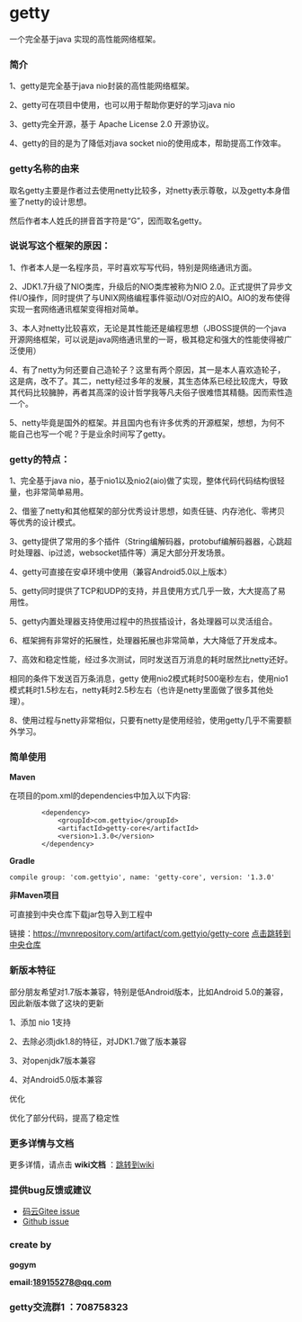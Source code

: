 # getty

一个完全基于java 实现的高性能网络框架。

### 简介

1、getty是完全基于java nio封装的高性能网络框架。

2、getty可在项目中使用，也可以用于帮助你更好的学习java nio

3、getty完全开源，基于 Apache License 2.0 开源协议。

4、getty的目的是为了降低对java socket nio的使用成本，帮助提高工作效率。 


### getty名称的由来

取名getty主要是作者过去使用netty比较多，对netty表示尊敬，以及getty本身借鉴了netty的设计思想。

然后作者本人姓氏的拼音首字符是“G”，因而取名getty。

### 说说写这个框架的原因：

1、作者本人是一名程序员，平时喜欢写写代码，特别是网络通讯方面。

2、JDK1.7升级了NIO类库，升级后的NIO类库被称为NIO 2.0。正式提供了异步文件I/O操作，同时提供了与UNIX网络编程事件驱动I/O对应的AIO。AIO的发布使得实现一套网络通讯框架变得相对简单。

3、本人对netty比较喜欢，无论是其性能还是编程思想（JBOSS提供的一个java开源网络框架，可以说是java网络通讯里的一哥，极其稳定和强大的性能使得被广泛使用）

4、有了netty为何还要自己造轮子？这里有两个原因，其一是本人喜欢造轮子，这是病，改不了。其二，netty经过多年的发展，其生态体系已经比较庞大，导致其代码比较臃肿，再者其高深的设计哲学我等凡夫俗子很难悟其精髓。因而索性造一个。

5、netty毕竟是国外的框架。并且国内也有许多优秀的开源框架，想想，为何不能自己也写一个呢？于是业余时间写了getty。


### getty的特点：

1、完全基于java nio，基于nio1以及nio2(aio)做了实现，整体代码代码结构很轻量，也非常简单易用。

2、借鉴了netty和其他框架的部分优秀设计思想，如责任链、内存池化、零拷贝等优秀的设计模式。

3、getty提供了常用的多个插件（String编解码器，protobuf编解码器器，心跳超时处理器、ip过滤，websocket插件等）满足大部分开发场景。

4、getty可直接在安卓环境中使用（兼容Android5.0以上版本）

5、getty同时提供了TCP和UDP的支持，并且使用方式几乎一致，大大提高了易用性。

5、getty内置处理器支持使用过程中的热拔插设计，各处理器可以灵活组合。

6、框架拥有非常好的拓展性，处理器拓展也非常简单，大大降低了开发成本。

7、高效和稳定性能，经过多次测试，同时发送百万消息的耗时居然比netty还好。

相同的条件下发送百万条消息，getty 使用nio2模式耗时500毫秒左右，使用nio1模式耗时1.5秒左右，netty耗时2.5秒左右（也许是netty里面做了很多其他处理）。

8、使用过程与netty非常相似，只要有netty是使用经验，使用getty几乎不需要额外学习。

 ### 简单使用 

 **Maven** 

在项目的pom.xml的dependencies中加入以下内容:


```
        <dependency>
            <groupId>com.gettyio</groupId>
            <artifactId>getty-core</artifactId>
            <version>1.3.0</version>
        </dependency>
```

 **Gradle** 


```
compile group: 'com.gettyio', name: 'getty-core', version: '1.3.0'
```


 **非Maven项目** 

可直接到中央仓库下载jar包导入到工程中

链接：https://mvnrepository.com/artifact/com.gettyio/getty-core [点击跳转到中央仓库](https://mvnrepository.com/artifact/com.gettyio/getty-core)


### 新版本特征

部分朋友希望对1.7版本兼容，特别是低Android版本，比如Android 5.0的兼容，因此新版本做了这块的更新
 
 1、添加 nio 1支持
 
 2、去除必须jdk1.8的特征，对JDK1.7做了版本兼容
 
 3、对openjdk7版本兼容
 
 4、对Android5.0版本兼容
 
 优化
 
 优化了部分代码，提高了稳定性




### 更多详情与文档

更多详情，请点击  **wiki文档** ：[跳转到wiki](https://gitee.com/kokjuis/getty/wikis/pages)

### 提供bug反馈或建议

- [码云Gitee issue](https://gitee.com/kokjuis/getty/issues)
- [Github issue](https://github.com/gogym/getty/issues)

### create by

 **gogym** 

 **email:189155278@qq.com** 
 
 ### getty交流群1 ：708758323



